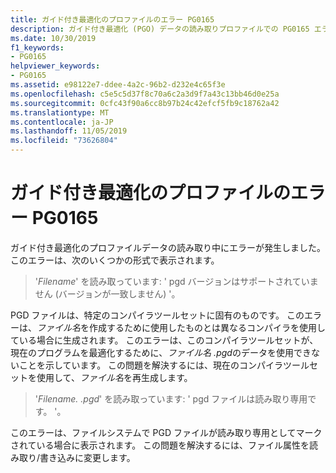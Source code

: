 ```yaml
---
title: ガイド付き最適化のプロファイルのエラー PG0165
description: ガイド付き最適化 (PGO) データの読み取りプロファイルでの PG0165 エラーについて説明します。
ms.date: 10/30/2019
f1_keywords:
- PG0165
helpviewer_keywords:
- PG0165
ms.assetid: e98122e7-ddee-4a2c-96b2-d232e4c65f3e
ms.openlocfilehash: c5e5c5d37f8c70a6c2a3d9f7a43c13bb46d0e25a
ms.sourcegitcommit: 0cfc43f90a6cc8b97b24c42efcf5fb9c18762a42
ms.translationtype: MT
ms.contentlocale: ja-JP
ms.lasthandoff: 11/05/2019
ms.locfileid: "73626804"
---
```

# <a name="profile-guided-optimization-error-pg0165"></a>ガイド付き最適化のプロファイルのエラー PG0165

ガイド付き最適化のプロファイルデータの読み取り中にエラーが発生しました。 このエラーは、次のいくつかの形式で表示されます。

> '*Filename*' を読み取っています: ' pgd バージョンはサポートされていません (バージョンが一致しません) '。

PGD ファイルは、特定のコンパイラツールセットに固有のものです。 このエラーは、*ファイル名*を作成するために使用したものとは異なるコンパイラを使用している場合に生成されます。 このエラーは、このコンパイラツールセットが、現在のプログラムを最適化するために、*ファイル名 .pgd*のデータを使用できないことを示しています。 この問題を解決するには、現在のコンパイラツールセットを使用して、*ファイル名*を再生成します。

> '*Filename. .pgd*' を読み取っています: ' pgd ファイルは読み取り専用です。 '。

このエラーは、ファイルシステムで PGD ファイルが読み取り専用としてマークされている場合に表示されます。 この問題を解決するには、ファイル属性を読み取り/書き込みに変更します。
